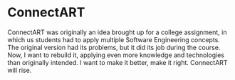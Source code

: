# ConnectART
ConnectART was originally an idea brought up for a college assignment, in which us students had to apply multiple Software Engineering concepts. The original version had its problems, but it did its job during the course. Now, I want to rebuild it, applying even more knowledge and technologies than originally intended. I want to make it better, make it right. ConnectART will rise.